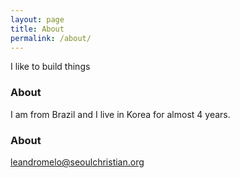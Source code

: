 ```yaml
---
layout: page
title: About
permalink: /about/
---
```


I like to build things

### About

I am from Brazil and I live in Korea for almost 4 years.

### About

[leandromelo@seoulchristian.org](leandromelo@seoulchristian.org)
